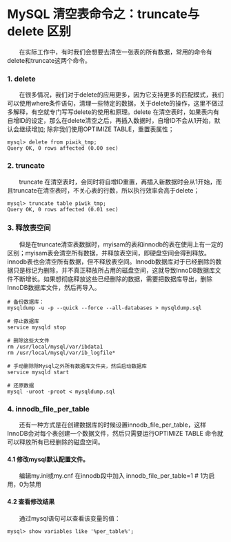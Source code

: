 # MySQL 清空表命令之：truncate与delete 区别


&nbsp;&nbsp;&nbsp;&nbsp;&nbsp;&nbsp;&nbsp;在实际工作中，有时我们会想要去清空一张表的所有数据，常用的命令有delete和truncate这两个命令。

### 1. delete
&nbsp;&nbsp;&nbsp;&nbsp;&nbsp;&nbsp;&nbsp;在很多情况，我们对于delete的应用更多，因为它支持更多的匹配模式，我们可以使用where条件语句，清理一些特定的数据，关于delete的操作，这里不做过多解释，有空就专门写写delete的使用和原理。delete 在清空表时，如果表内有自增ID的设定，那么在delete清空之后，再插入数据时，自增ID不会从1开始，默认会继续增加; 除非我们使用OPTIMIZE TABLE，重置表属性；
```
mysql> delete from piwik_tmp;
Query OK, 0 rows affected (0.00 sec)
```

### 2. truncate
&nbsp;&nbsp;&nbsp;&nbsp;&nbsp;&nbsp;&nbsp;truncate 在清空表时，会同时将自增ID重置，再插入新数据时会从1开始，而且truncate在清空表时，不关心表的行数，所以执行效率会高于delete；

```
mysql> truncate table piwik_tmp;
Query OK, 0 rows affected (0.01 sec)

```

### 3. 释放表空间
&nbsp;&nbsp;&nbsp;&nbsp;&nbsp;&nbsp;&nbsp;但是在truncate清空表数据时，myisam的表和innodb的表在使用上有一定的区别；myisam表会清空所有数据，并释放表空间，即硬盘空间会得到释放。innodb表也会清空所有数据，但不释放表空间。Innodb数据库对于已经删除的数据只是标记为删除，并不真正释放所占用的磁盘空间，这就导致InnoDB数据库文件不断增长。如果想彻底释放这些已经删除的数据，需要把数据库导出，删除InnoDB数据库文件，然后再导入。
```
# 备份数据库：
mysqldump -u -p --quick --force --all-databases > mysqldump.sql

# 停止数据库
service mysqld stop

# 删除这些大文件
rm /usr/local/mysql/var/ibdata1
rm /usr/local/mysql/var/ib_logfile*

# 手动删除除Mysql之外所有数据库文件夹，然后启动数据库
service mysqld start

# 还原数据
mysql -uroot -proot < mysqldump.sql
```

### 4. innodb\_file\_per_table
&nbsp;&nbsp;&nbsp;&nbsp;&nbsp;&nbsp;&nbsp;还有一种方式是在创建数据库的时候设置innodb\_file\_per_table，这样InnoDB会对每个表创建一个数据文件，然后只需要运行OPTIMIZE TABLE 命令就可以释放所有已经删除的磁盘空间。

#### 4.1 修改mysql默认配置文件。
&nbsp;&nbsp;&nbsp;&nbsp;&nbsp;&nbsp;&nbsp;编辑my.ini或my.cnf 在innodb段中加入 innodb\_file\_per_table=1 # 1为启用，0为禁用

#### 4.2 查看修改结果
&nbsp;&nbsp;&nbsp;&nbsp;&nbsp;&nbsp;&nbsp;通过mysql语句可以查看该变量的值：
```
mysql> show variables like '%per_table%';
```

